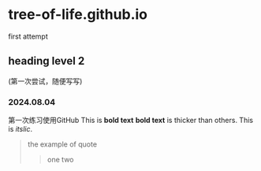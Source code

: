 # tree-of-life.github.io
first attempt
## heading level 2 
(第一次尝试，随便写写)
### 2024.08.04
第一次练习使用GitHub
This is **bold text**
__bold text__ is thicker than others.
This is *itslic*.
> the example of quote
> > one
> > two
